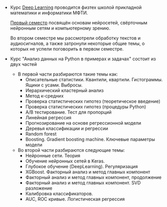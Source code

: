 * Курс [Deep Learning](https://github.com/kirilldikalin/myknowledge/tree/main/somecourses/Deep%20Learning) проводится физтех школой прикладной математики и информатики МФТИ.  

  [Первый семестр](https://github.com/kirilldikalin/myknowledge/tree/main/somecourses/Deep%20Learning/%D1%81%D0%B5%D0%BC%D0%B5%D1%81%D1%82%D1%80%201%2C%20%D0%BE%D1%81%D0%B5%D0%BD%D1%8C%202021) посвящён основам нейросетей, свёрточным нейронным сетям и компьютерному зрению. 

  Во втором семестре мы рассмотрели обработку текстов и аудиосигналов, а также затронули некоторые общие темы, о которых не успели поговорить в первом семестре.

* Курс "Анализ данных на Python в примерах и задачах" состоит из двух частей

  - В первой части разбираются такие темы как: 
    * Описательные статистики. Квантили, квартили. Гистограммы. Ящики с усами. Выбросы. 
    * Иерархический кластерный анализ
    * Метод к-средних
    * Проверка статистических гипотез (теоретическое введение)
    * Проверка статистических гипотез (процедуры Python)
    * A/B тестирование. Тест для пропорций
    * Линейная регрессия
    * Прогнозирование на основе регрессионной модели
    * Деревья классификации и регрессии
    * Random forest
    * Boosting. Gradient boosting machine. Ключевые параметры модели  
  - Во второй части разбираются следующие темы:  
    * Нейронные сети. Теория 
    * Обучение нейронных сетей в Keras. 
    * Глубокое обучение (DeepLearning). Регуляризация 
    * XGBoost. Факторный анализ и метод главных компонент
    * Факторный анализ и метод главных компонент, продолжение
    * Факторный анализ и метод главных компонент. SVD разложение
    * Калибровка классификаторов. 
    * AUC, ROC кривые. Логистическая регрессия

